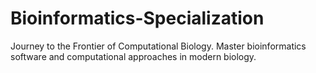 # Bioinformatics-Specialization
Journey to the Frontier of Computational Biology. Master bioinformatics software and computational approaches in modern biology.

